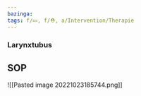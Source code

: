 ```yaml
---
bazinga: 
tags: f/💤, f/⛑️, a/Intervention/Therapie
---
```

### Larynxtubus
## SOP
![[Pasted image 20221023185744.png]]